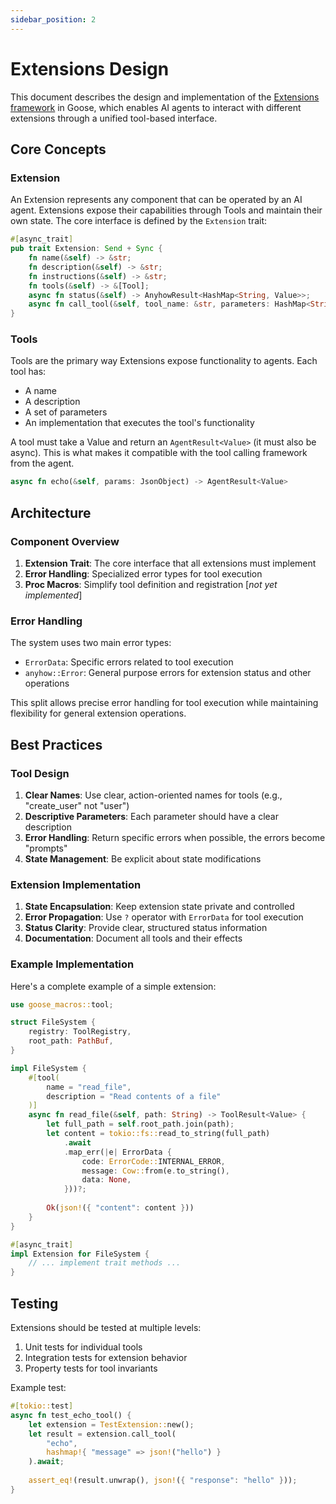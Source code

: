 ```yaml
---
sidebar_position: 2
---
```


# Extensions Design

This document describes the design and implementation of the [Extensions framework](/docs/getting-started/using-extensions) in Goose, which enables AI agents to interact with different extensions through a unified tool-based interface.

## Core Concepts

### Extension
An Extension represents any component that can be operated by an AI agent. Extensions expose their capabilities through Tools and maintain their own state. The core interface is defined by the `Extension` trait:

```rust
#[async_trait]
pub trait Extension: Send + Sync {
    fn name(&self) -> &str;
    fn description(&self) -> &str;
    fn instructions(&self) -> &str;
    fn tools(&self) -> &[Tool];
    async fn status(&self) -> AnyhowResult<HashMap<String, Value>>;
    async fn call_tool(&self, tool_name: &str, parameters: HashMap<String, Value>) -> ToolResult<Value>;
}
```

### Tools
Tools are the primary way Extensions expose functionality to agents. Each tool has:
- A name
- A description
- A set of parameters
- An implementation that executes the tool's functionality

A tool must take a Value and return an `AgentResult<Value>` (it must also be async). This
is what makes it compatible with the tool calling framework from the agent. 

```rust
async fn echo(&self, params: JsonObject) -> AgentResult<Value>
```

## Architecture

### Component Overview

1. **Extension Trait**: The core interface that all extensions must implement
2. **Error Handling**: Specialized error types for tool execution
3. **Proc Macros**: Simplify tool definition and registration [*not yet implemented*]

### Error Handling

The system uses two main error types:
- `ErrorData`: Specific errors related to tool execution
- `anyhow::Error`: General purpose errors for extension status and other operations

This split allows precise error handling for tool execution while maintaining flexibility for general extension operations.

## Best Practices

### Tool Design

1. **Clear Names**: Use clear, action-oriented names for tools (e.g., "create_user" not "user")
2. **Descriptive Parameters**: Each parameter should have a clear description
3. **Error Handling**: Return specific errors when possible, the errors become "prompts"
4. **State Management**: Be explicit about state modifications

### Extension Implementation

1. **State Encapsulation**: Keep extension state private and controlled
2. **Error Propagation**: Use `?` operator with `ErrorData` for tool execution
3. **Status Clarity**: Provide clear, structured status information
4. **Documentation**: Document all tools and their effects

### Example Implementation

Here's a complete example of a simple extension:

```rust
use goose_macros::tool;

struct FileSystem {
    registry: ToolRegistry,
    root_path: PathBuf,
}

impl FileSystem {
    #[tool(
        name = "read_file",
        description = "Read contents of a file"
    )]
    async fn read_file(&self, path: String) -> ToolResult<Value> {
        let full_path = self.root_path.join(path);
        let content = tokio::fs::read_to_string(full_path)
            .await
            .map_err(|e| ErrorData {
                code: ErrorCode::INTERNAL_ERROR,
                message: Cow::from(e.to_string(),
                data: None,
            }))?;
            
        Ok(json!({ "content": content }))
    }
}

#[async_trait]
impl Extension for FileSystem {
    // ... implement trait methods ...
}
```

## Testing

Extensions should be tested at multiple levels:
1. Unit tests for individual tools
2. Integration tests for extension behavior
3. Property tests for tool invariants

Example test:
```rust
#[tokio::test]
async fn test_echo_tool() {
    let extension = TestExtension::new();
    let result = extension.call_tool(
        "echo",
        hashmap!{ "message" => json!("hello") }
    ).await;
    
    assert_eq!(result.unwrap(), json!({ "response": "hello" }));
}
```
